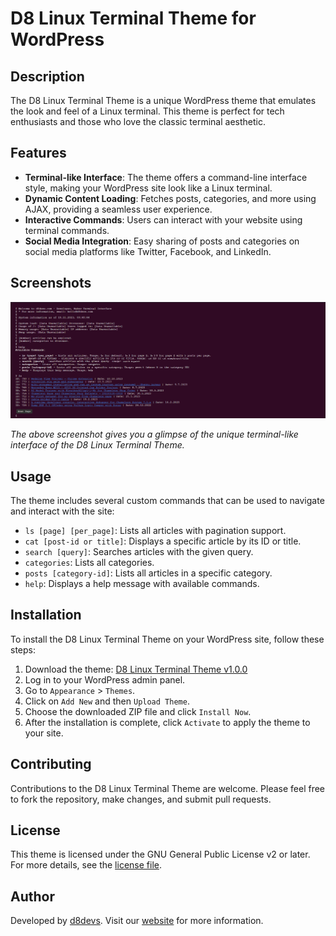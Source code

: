 # D8 Linux Terminal Theme for WordPress

## Description
The D8 Linux Terminal Theme is a unique WordPress theme that emulates the look and feel of a Linux terminal. This theme is perfect for tech enthusiasts and those who love the classic terminal aesthetic.

## Features
- **Terminal-like Interface**: The theme offers a command-line interface style, making your WordPress site look like a Linux terminal.
- **Dynamic Content Loading**: Fetches posts, categories, and more using AJAX, providing a seamless user experience.
- **Interactive Commands**: Users can interact with your website using terminal commands.
- **Social Media Integration**: Easy sharing of posts and categories on social media platforms like Twitter, Facebook, and LinkedIn.

## Screenshots

![D8 Linux Terminal Theme Screenshot](screenshot.png)

*The above screenshot gives you a glimpse of the unique terminal-like interface of the D8 Linux Terminal Theme.*


## Usage
The theme includes several custom commands that can be used to navigate and interact with the site:

- `ls [page] [per_page]`: Lists all articles with pagination support.
- `cat [post-id or title]`: Displays a specific article by its ID or title.
- `search [query]`: Searches articles with the given query.
- `categories`: Lists all categories.
- `posts [category-id]`: Lists all articles in a specific category.
- `help`: Displays a help message with available commands.

## Installation
To install the D8 Linux Terminal Theme on your WordPress site, follow these steps:

1. Download the theme: [D8 Linux Terminal Theme v1.0.0](https://github.com/kzorluoglu/d8terminal/releases/tag/1.0.0)
2. Log in to your WordPress admin panel.
3. Go to `Appearance` > `Themes`.
4. Click on `Add New` and then `Upload Theme`.
5. Choose the downloaded ZIP file and click `Install Now`.
6. After the installation is complete, click `Activate` to apply the theme to your site.


## Contributing
Contributions to the D8 Linux Terminal Theme are welcome. Please feel free to fork the repository, make changes, and submit pull requests.

## License
This theme is licensed under the GNU General Public License v2 or later. For more details, see the [license file](http://www.gnu.org/licenses/gpl-2.0.html).

## Author
Developed by [d8devs](http://d8devs.com). Visit our [website](http://d8devs.com/d8-linux-terminal-wordpress-theme) for more information.

